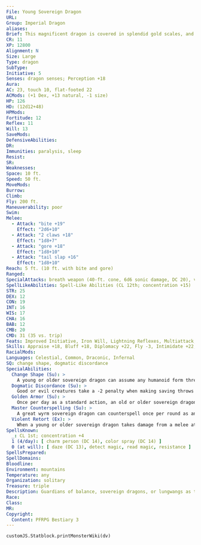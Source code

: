 ```yaml
---
File: Young Sovereign Dragon
URL: 
Group: Imperial Dragon
aliases: 
Brief: This magnificent dragon is covered in splendid gold scales, and horns jut from its head like a crown.
CR: 11
XP: 12800
Alignment: N
Size: Large
Type: dragon
SubType: 
Initiative: 5
Senses: dragon senses; Perception +18
Aura: 
AC: 23, touch 10, flat-footed 22
ACMods: (+1 Dex, +13 natural, -1 size)
HP: 126
HD: (12d12+48)
HPMods: 
Fortitude: 12
Reflex: 11
Will: 13
SaveMods: 
DefensiveAbilities: 
DR: 
Immunities: paralysis, sleep
Resist: 
SR: 
Weaknesses: 
Space: 10 ft.
Speed: 50 ft.
MoveMods: 
Burrow: 
Climb: 
Fly: 200 ft.
Maneuverability: poor
Swim: 
Melee: 
  - Attack: "bite +19"
    Effect: "2d6+10"
  - Attack: "2 claws +18"
    Effect: "1d8+7"
  - Attack: "gore +18"
    Effect: "1d8+10"
  - Attack: "tail slap +16"
    Effect: "1d8+10"
Reach: 5 ft. (10 ft. with bite and gore)
Ranged: 
SpecialAttacks: breath weapon (40-ft. cone, 6d6 sonic damage, DC 20), violent retort
SpellLikeAbilities: Spell-Like Abilities (CL 12th; concentration +15)  At Will-detect good/evil
STR: 25
DEX: 12
CON: 19
INT: 16
WIS: 17
CHA: 16
BAB: 12
CMB: 20
CMD: 31 (35 vs. trip)
Feats: Improved Initiative, Iron Will, Lightning Reflexes, Multiattack, Persuasive, Weapon Focus (bite)
Skills: Appraise +18, Bluff +18, Diplomacy +22, Fly -3, Intimidate +22, Knowledge (arcana, history) +18, Perception +18, Sense Motive +18, Spellcraft +18
RacialMods: 
Languages: Celestial, Common, Draconic, Infernal
SQ: change shape, dogmatic discordance
SpecialAbilities:
  Change Shape (Su): >
    A young or older sovereign dragon can assume any humanoid form three times per day as polymorph.
  Dogmatic Discordance (Su): >
    Good or evil creatures take a -2 penalty when making saving throws against a sovereign dragon's spells, spell-like abilities, breath weapon, and aura.
  Golden Armor (Su): >
    Once per day as a standard action, an old or older sovereign dragon can cover its form in golden armor, granting it a +4 armor bonus to AC and energy resistance 15 to one energy type, chosen at the time the armor is summoned. This armor lasts for a number of rounds equal to the dragon's age category. The sovereign dragon can dismiss the armor as a free action.
  Master Counterspelling (Su): >
    A great wyrm sovereign dragon can counterspell once per round as an immediate action. It need not know the spell it is countering, but can instead expend any spell that is one level higher to automatically counter the spell.
  Violent Retort (Ex): >
    When a young or older sovereign dragon takes damage from a melee attack critical hit, it can, as an immediate action, make a claw or tail slap attack against the creature that made the critical hit.
SpellsKnown:
  _: CL 1st; concentration +4
  1 (4/day): [ charm person (DC 14), color spray (DC 14) ]
  0 (at will): [ daze (DC 13), detect magic, read magic, resistance ]
SpellsPrepared: 
SpellDomains: 
Bloodline: 
Environment: mountains
Temperature: any
Organization: solitary
Treasure: triple
Description: Guardians of balance, sovereign dragons, or lungwangs as they are also known, were placed in the skies by the gods themselves to safeguard harmony in the world.
Race: 
Class: 
MR: 
Copyright:
  Content: PFRPG Bestiary 3
---
```

```dataviewjs
customJS.Statblock.printMonsterWiki(dv)
```
